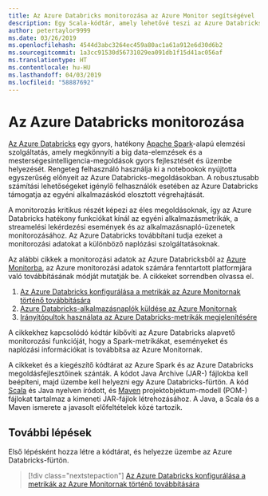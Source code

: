 ```yaml
---
title: Az Azure Databricks monitorozása az Azure Monitor segítségével
description: Egy Scala-kódtár, amely lehetővé teszi az Azure Databricks monitorozását az Azure Log Analyticsben
author: petertaylor9999
ms.date: 03/26/2019
ms.openlocfilehash: 4544d3abc3264ec459a80ac1a61a912e6d30d6b2
ms.sourcegitcommit: 1a3cc91530d56731029ea091db1f15d41ac056af
ms.translationtype: HT
ms.contentlocale: hu-HU
ms.lasthandoff: 04/03/2019
ms.locfileid: "58887692"
---
```

# <a name="monitoring-azure-databricks"></a>Az Azure Databricks monitorozása

[Az Azure Databricks](/azure/azure-databricks/) egy gyors, hatékony [Apache Spark](https://spark.apache.org/)-alapú elemzési szolgáltatás, amely megkönnyíti a big data-elemzések és a mesterségesintelligencia-megoldások gyors fejlesztését és üzembe helyezését. Rengeteg felhasználó használja ki a notebookok nyújtotta egyszerűség előnyeit az Azure Databricks-megoldásokban. A robusztusabb számítási lehetőségeket igénylő felhasználók esetében az Azure Databricks támogatja az egyéni alkalmazáskód elosztott végrehajtását.

A monitorozás kritikus részét képezi az éles megoldásoknak, így az Azure Databricks hatékony funkciókat kínál az egyéni alkalmazásmetrikák, a streamelési lekérdezési események és az alkalmazásnapló-üzenetek monitorozásához. Az Azure Databricks továbbítani tudja ezeket a monitorozási adatokat a különböző naplózási szolgáltatásoknak.

Az alábbi cikkek a monitorozási adatok az Azure Databricksből az [Azure Monitorba](/azure/azure-monitor/overview), az Azure monitorozási adatok számára fenntartott platformjára való továbbításának módját mutatják be. A cikkeket sorrendben olvassa el.

1. [Az Azure Databricks konfigurálása a metrikák az Azure Monitornak történő továbbítására](./configure-cluster.md)
1. [Azure Databricks-alkalmazásnaplók küldése az Azure Monitornak](./application-logs.md)
1. [Irányítópultok használata az Azure Databricks-metrikák megjelenítésére](./dashboards.md)

A cikkekhez kapcsolódó kódtár kibővíti az Azure Databricks alapvető monitorozási funkcióját, hogy a Spark-metrikákat, eseményeket és naplózási információkat is továbbítsa az Azure Monitornak.

A cikkeket és a kiegészítő kódtárat az Azure Spark és az Azure Databricks megoldásfejlesztőinek szánták. A kódot Java Archive (JAR-) fájlokba kell beépíteni, majd üzembe kell helyezni egy Azure Databricks-fürtön. A kód [Scala](https://www.scala-lang.org/) és Java nyelven íródott, és [Maven](https://maven.apache.org) projektobjektum-modell (POM-) fájlokat tartalmaz a kimeneti JAR-fájlok létrehozásához. A Java, a Scala és a Maven ismerete a javasolt előfeltételek közé tartozik.

## <a name="next-steps"></a>További lépések

Első lépésként hozza létre a kódtárat, és helyezze üzembe az Azure Databricks-fürtön.

> [!div class="nextstepaction"]
> [Az Azure Databricks konfigurálása a metrikák az Azure Monitornak történő továbbítására](./configure-cluster.md)